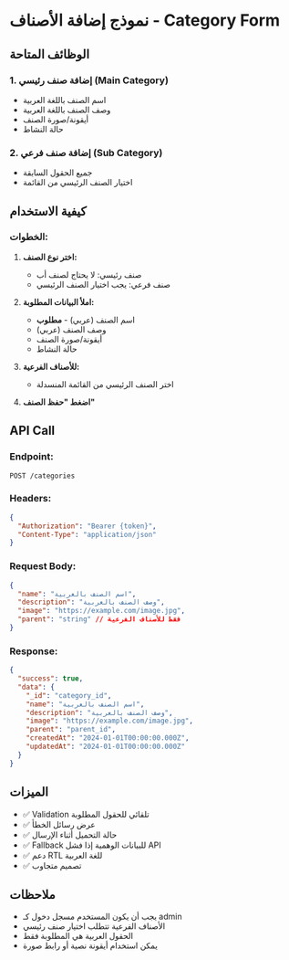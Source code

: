 # نموذج إضافة الأصناف - Category Form

## الوظائف المتاحة

### 1. إضافة صنف رئيسي (Main Category)
- اسم الصنف باللغة العربية
- وصف الصنف باللغة العربية
- أيقونة/صورة الصنف
- حالة النشاط

### 2. إضافة صنف فرعي (Sub Category)
- جميع الحقول السابقة
- اختيار الصنف الرئيسي من القائمة

## كيفية الاستخدام

### الخطوات:
1. **اختر نوع الصنف:**
   - صنف رئيسي: لا يحتاج لصنف أب
   - صنف فرعي: يجب اختيار الصنف الرئيسي

2. **املأ البيانات المطلوبة:**
   - اسم الصنف (عربي) - **مطلوب**
   - وصف الصنف (عربي)
   - أيقونة/صورة الصنف
   - حالة النشاط

3. **للأصناف الفرعية:**
   - اختر الصنف الرئيسي من القائمة المنسدلة

4. **اضغط "حفظ الصنف"**

## API Call

### Endpoint:
```
POST /categories
```

### Headers:
```json
{
  "Authorization": "Bearer {token}",
  "Content-Type": "application/json"
}
```

### Request Body:
```json
{
  "name": "اسم الصنف بالعربية",
  "description": "وصف الصنف بالعربية",
  "image": "https://example.com/image.jpg",
  "parent": "string" // فقط للأصناف الفرعية
}
```

### Response:
```json
{
  "success": true,
  "data": {
    "_id": "category_id",
    "name": "اسم الصنف بالعربية",
    "description": "وصف الصنف بالعربية",
    "image": "https://example.com/image.jpg",
    "parent": "parent_id",
    "createdAt": "2024-01-01T00:00:00.000Z",
    "updatedAt": "2024-01-01T00:00:00.000Z"
  }
}
```

## الميزات

- ✅ Validation تلقائي للحقول المطلوبة
- ✅ عرض رسائل الخطأ
- ✅ حالة التحميل أثناء الإرسال
- ✅ Fallback للبيانات الوهمية إذا فشل API
- ✅ دعم RTL للغة العربية
- ✅ تصميم متجاوب

## ملاحظات

- يجب أن يكون المستخدم مسجل دخول كـ admin
- الأصناف الفرعية تتطلب اختيار صنف رئيسي
- الحقول العربية هي المطلوبة فقط
- يمكن استخدام أيقونة نصية أو رابط صورة
